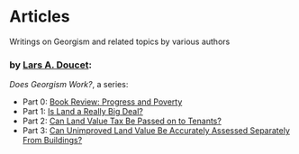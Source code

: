 # Articles

Writings on Georgism and related topics by various authors

### by [Lars A. Doucet](content/ldoucet/lars-a-doucet):

*Does Georgism Work?*, a series:

- Part 0: [Book Review: Progress and Poverty](content/ldoucet/progress-and-poverty-review)
- Part 1: [Is Land a Really Big Deal?](content/ldoucet/is-land-a-big-deal)
- Part 2: [Can Land Value Tax Be Passed on to Tenants?](content/ldoucet/can-lvt-be-passed-on-to-tenants)
- Part 3: [Can Unimproved Land Value Be Accurately Assessed Separately From Buildings?](content/ldoucet/can-land-be-accurately-assessed)

